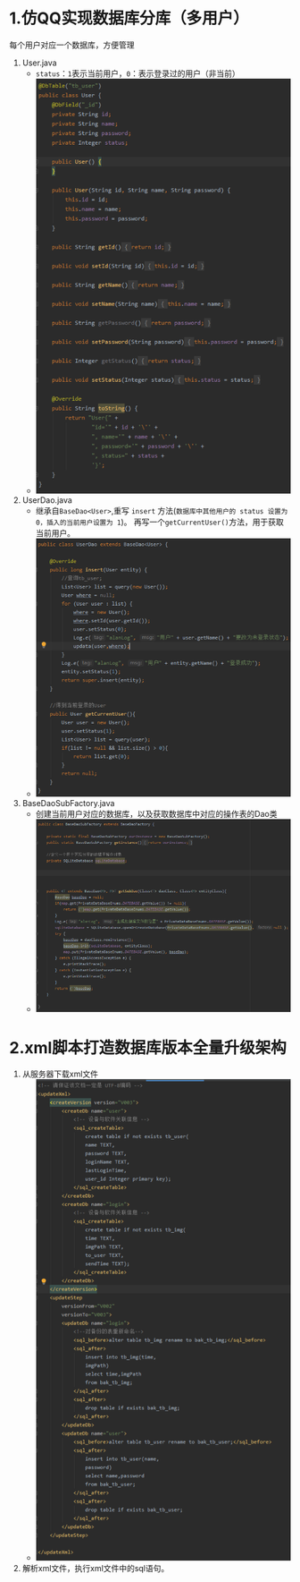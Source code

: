 # 1.仿QQ实现数据库分库（多用户）
每个用户对应一个数据库，方便管理

1. User.java
   - `status`：`1`表示当前用户，`0`：表示登录过的用户（非当前）
   - ![](../images/数据库分库-User.png)
2. UserDao.java
   - 继承自`BaseDao<User>`,重写 `insert` 方法(`数据库中其他用户的 status 设置为 0，插入的当前用户设置为 1`)。
   再写一个`getCurrentUser()`方法，用于获取当前用户。
   - ![](../images/数据库分库-UserDao.png)
3. BaseDaoSubFactory.java
   - 创建当前用户对应的数据库，以及获取数据库中对应的操作表的Dao类
   - ![](../images/数据库分库-BaseDaoSubFactory.png)

# 2.xml脚本打造数据库版本全量升级架构

1. 从服务器下载xml文件
   - ![](../images/数据库升级-xml.png)
2. 解析xml文件，执行xml文件中的sql语句。
